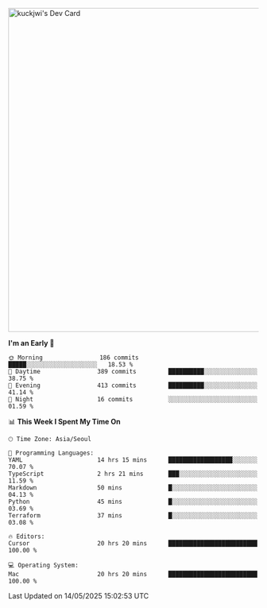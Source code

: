<a href="https://app.daily.dev/kuckhwancho"><img src="https://api.daily.dev/devcards/v2/efef39c8028947428b3c0b486b9cd9b6.png?r=iz2&type=wide" width="652" alt="kuckjwi's Dev Card"/></a>

<!--START_SECTION:waka-->
**I'm an Early 🐤** 

```text
🌞 Morning                186 commits         █████░░░░░░░░░░░░░░░░░░░░   18.53 % 
🌆 Daytime                389 commits         ██████████░░░░░░░░░░░░░░░   38.75 % 
🌃 Evening                413 commits         ██████████░░░░░░░░░░░░░░░   41.14 % 
🌙 Night                  16 commits          ░░░░░░░░░░░░░░░░░░░░░░░░░   01.59 % 
```


📊 **This Week I Spent My Time On** 

```text
🕑︎ Time Zone: Asia/Seoul

💬 Programming Languages: 
YAML                     14 hrs 15 mins      ██████████████████░░░░░░░   70.07 % 
TypeScript               2 hrs 21 mins       ███░░░░░░░░░░░░░░░░░░░░░░   11.59 % 
Markdown                 50 mins             █░░░░░░░░░░░░░░░░░░░░░░░░   04.13 % 
Python                   45 mins             █░░░░░░░░░░░░░░░░░░░░░░░░   03.69 % 
Terraform                37 mins             █░░░░░░░░░░░░░░░░░░░░░░░░   03.08 % 

🔥 Editors: 
Cursor                   20 hrs 20 mins      █████████████████████████   100.00 % 

💻 Operating System: 
Mac                      20 hrs 20 mins      █████████████████████████   100.00 % 
```


 Last Updated on 14/05/2025 15:02:53 UTC
<!--END_SECTION:waka-->
